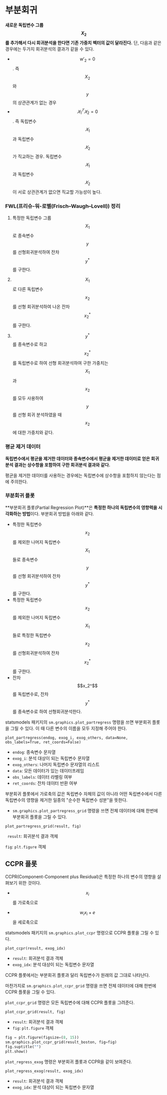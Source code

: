 <script> MathJax.Hub.Queue(["Typeset",MathJax.Hub]); </script>

# 부분회귀

**새로운 독립변수 그룹 $$X_2$$ 를 추가해서 다시 회귀분석을 한다면 기존 가중치 벡터의 값이 달라진다.**
단, 다음과 같은 경우에는 두가지 회귀분석의 결과가 같을 수 있다.
- $$w'_2=0$$ . 즉 $$X_2$$ 와 $$y$$ 의 상관관계가 없는 경우
- $$𝑋^𝑇_1𝑋_2=0$$. 즉 독립변수 $$𝑋_1$$과 독립변수 $$𝑋_2$$가 직교하는 경우. 독립변수 $$𝑋_1$$과 독립변수 $$𝑋_2$$이 서로 상관관계가 없으면 직교할 가능성이 높다.

### FWL(프리슈-워-로벨(Frisch–Waugh–Lovell)) 정리

1) 특정한 독립변수 그룹 $$X_1$$ 로 종속변수 $$y$$ 를 선형회귀분석하여 잔차 $$y^*$$ 를 구한다.

2) $$X_1$$ 로 다른 독립변수 $$x_2$$ 를 선형 회귀분석하여 나온 잔차 $$x_2^*$$ 를 구한다.

3) $$y^*$$ 를 종속변수로 하고 $$x_2^*$$ 를 독립변수로 하여 선형 회귀분석하여 구한 가중치는 $$X_1$$ 과 $$x_2$$ 를 모두 사용하여 $$y$$ 를 선형 회귀 분석하였을 때 $$x_2$$ 에 대한 가중치와 같다. 

### 평균 제거 데이터

**독립변수에서 평균을 제거한 데이터와 종속변수에서 평균을 제거한 데이터로 얻은 회귀분석 결과는 상수항을 포함하여 구한 회귀분석 결과와 같다.**

평균을 제거한 데이터를 사용하는 경우에는 독립변수에 상수항을 포함하지 않는다는 점에 주의한다.

### 부분회귀 플롯

**부분회귀 플롯(Partial Regression Plot)**은 **특정한 하나의 독립변수의 영향력을 시각화하는 방법**이다. 부분회귀 방법을 아래와 같다. 

- 특정한 독립변수 $$x_2$$ 를 제외한 나머지 독립변수 $$X_1$$ 들로 종속변수 $$y$$ 를 선형 회귀분석하여 잔차 $$y^*$$ 를 구한다.
- 특정한 독립변수 $$x_2$$ 를 제외한 나머지 독립변수 $$X_1$$ 들로 특정한 독립변수 $$x_2$$ 를 선형회귀분석하여 잔차 $$x_2^*$$ 를 구한다. 
- 잔차 $$x_2^$$를 독립변수로, 잔차 $$y^*$$ 를 종속변수로 하여 선형회귀분석한다. 

statsmodels 패키지의 `sm.graphics.plot_partregress` 명령을 쓰면 부분회귀 플롯을 그릴 수 있다. 이 때 다른 변수의 이름을 모두 지정해 주어야 한다.

  ```
  plot_partregress(endog, exog_i, exog_others, data=None, obs_labels=True, ret_coords=False)
  ```

  - `endog`: 종속변수 문자열
  - `exog_i`: 분석 대상이 되는 독립변수 문자열
  - `exog_others`: 나머지 독립변수 문자열의 리스트
  - `data`: 모든 데이터가 있는 데이터프레임
  - `obs_labels`: 데이터 라벨링 여부
  - `ret_coords`: 잔차 데이터 반환 여부

부분회귀 플롯에서 가로축의 값은 독립변수 자체의 값이 아니라 어떤 독립변수에서 다른 독립변수의 영향을 제거한 일종의 "순수한 독립변수 성분"을 뜻한다.

- `sm.graphics.plot_partregress_grid` 명령을 쓰면 전체 데이터에 대해 한번에 부분회귀 플롯을 그릴 수 있다.

```
plot_partregress_grid(result, fig)
```

` result`: 회귀분석 결과 객체

`fig`: `plt.figure` 객체

## CCPR 플롯

CCPR(Component-Component plus Residual)은 특정한 하나의 변수의 영향을 살펴보기 위한 것이다.

  - $$x_i$$를 가로축으로

  - $$w_ix_i+e$$을 세로축으로

statsmodels 패키지의 `sm.graphics.plot_ccpr` 명령으로 CCPR 플롯을 그릴 수 있다.

  ```
  plot_ccpr(result, exog_idx)
  ```

  - `result`: 회귀분석 결과 객체
  - `exog_idx`: 분석 대상이 되는 독립변수 문자열

CCPR 플롯에서는 부분회귀 플롯과 달리 독립변수가 원래의 값 그대로 나타난다.

마찬가지로 `sm.graphics.plot_ccpr_grid` 명령을 쓰면 전체 데이터에 대해 한번에 CCPR 플롯을 그릴 수 있다.

  `plot_ccpr_grid` 명령은 모든 독립변수에 대해 CCPR 플롯을 그려준다.

  ```
  plot_ccpr_grid(result, fig)
  ```

  - `result`: 회귀분석 결과 객체
  - `fig`: `plt.figure` 객체

~~~python
fig = plt.figure(figsize=(8, 15))
sm.graphics.plot_ccpr_grid(result_boston, fig=fig)
fig.suptitle("")
plt.show()
~~~

`plot_regress_exog` 명령은 부분회귀 플롯과 CCPR을 같이 보여준다.

  ```
  plot_regress_exog(result, exog_idx)
  ```

  - `result`: 회귀분석 결과 객체
  - `exog_idx`: 분석 대상이 되는 독립변수 문자열

